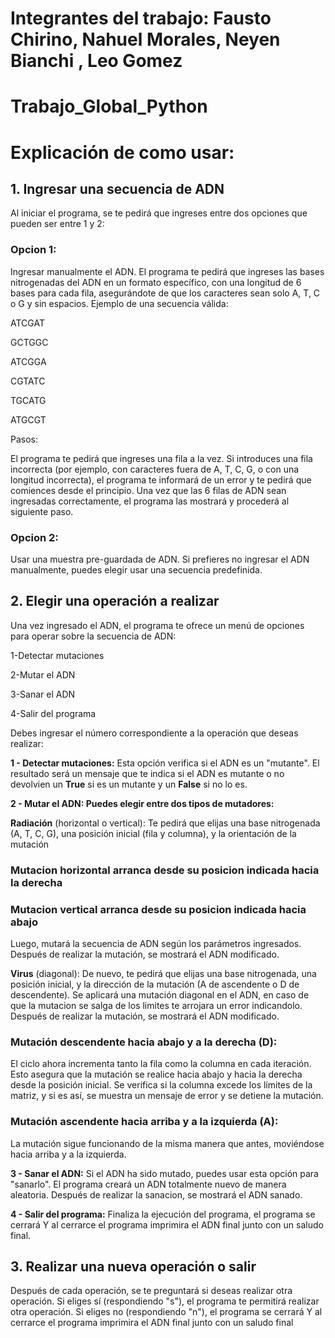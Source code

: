 # Integrantes del trabajo: Fausto Chirino, Nahuel Morales, Neyen Bianchi , Leo Gomez
# Trabajo_Global_Python

# Explicación de como usar:

## 1. Ingresar una secuencia de ADN
Al iniciar el programa, se te pedirá que ingreses entre dos opciones que pueden ser entre 1 y 2:
### Opcion 1:
Ingresar manualmente el ADN. El programa te pedirá que ingreses las bases nitrogenadas del ADN en un formato específico, con una longitud de 6 bases para cada fila, asegurándote de que los caracteres sean solo A, T, C o G y sin espacios. Ejemplo de una secuencia válida:

ATCGAT

GCTGGC

ATCGGA

CGTATC

TGCATG

ATGCGT

Pasos:

El programa te pedirá que ingreses una fila a la vez.
Si introduces una fila incorrecta (por ejemplo, con caracteres fuera de A, T, C, G, o con una longitud incorrecta), el programa te informará de un error y te pedirá que comiences desde el principio.
Una vez que las 6 filas de ADN sean ingresadas correctamente, el programa las mostrará y procederá al siguiente paso.

### Opcion 2: 
Usar una muestra pre-guardada de ADN. Si prefieres no ingresar el ADN manualmente, puedes elegir usar una secuencia predefinida.

## 2. Elegir una operación a realizar
Una vez ingresado el ADN, el programa te ofrece un menú de opciones para operar sobre la secuencia de ADN:

1-Detectar mutaciones

2-Mutar el ADN

3-Sanar el ADN

4-Salir del programa

Debes ingresar el número correspondiente a la operación que deseas realizar:

**1 - Detectar mutaciones:** Esta opción verifica si el ADN es un "mutante". El resultado será un mensaje que te indica si el ADN es mutante o no devolvien un **True** si es un mutante y un **False** si no lo es.

**2 - Mutar el ADN: Puedes elegir entre dos tipos de mutadores:**

**Radiación** (horizontal o vertical): Te pedirá que elijas una base nitrogenada (A, T, C, G), una posición inicial (fila y columna), y la orientación de la mutación 

### Mutacion horizontal arranca desde su posicion indicada hacia la derecha

### Mutacion vertical arranca desde su posicion indicada hacia abajo

Luego, mutará la secuencia de ADN según los parámetros ingresados.
Después de realizar la mutación, se mostrará el ADN modificado.

**Virus** (diagonal): De nuevo, te pedirá que elijas una base nitrogenada, una posición inicial, y la dirección de la mutación (A de ascendente o D de descendente). Se aplicará una mutación diagonal en el ADN, en caso de que la mutacion se salga de los limites te arrojara un error indicandolo.
Después de realizar la mutación, se mostrará el ADN modificado.
### Mutación descendente hacia abajo y a la derecha (D):

El ciclo ahora incrementa tanto la fila como la columna en cada iteración. Esto asegura que la mutación se realice hacia abajo y hacia la derecha desde la posición inicial.
Se verifica si la columna excede los límites de la matriz, y si es así, se muestra un mensaje de error y se detiene la mutación.

### Mutación ascendente hacia arriba y a la izquierda (A):

La mutación sigue funcionando de la misma manera que antes, moviéndose hacia arriba y a la izquierda.

**3 - Sanar el ADN:** Si el ADN ha sido mutado, puedes usar esta opción para "sanarlo". El programa creará un ADN totalmente nuevo de manera aleatoria.
Después de realizar la sanacion, se mostrará el ADN sanado.

**4 - Salir del programa:** Finaliza la ejecución del programa, el programa se cerrará Y al cerrarce el programa imprimira el ADN final junto con un saludo final.

## 3. Realizar una nueva operación o salir
Después de cada operación, se te preguntará si deseas realizar otra operación. Si eliges sí (respondiendo "s"), el programa te permitirá realizar otra operación. Si eliges no (respondiendo "n"), el programa se cerrará Y al cerrarce el programa imprimira el ADN final junto con un saludo final
